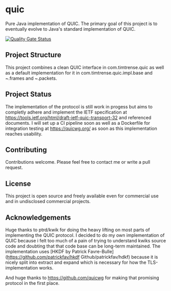 # quic
Pure Java implementation of QUIC.
The primary goal of this project is to eventually evolve to Java's standard implementation of QUIC.

[![Quality Gate Status](https://sonarqube.timtrense.com/api/project_badges/measure?project=com.timtrense.quic&metric=alert_status)](https://sonarqube.timtrense.com/dashboard?id=com.timtrense.quic)

## Project Structure
This project combines a clean QUIC interface in com.timtrense.quic as well as a default implementation for it in com.timtrense.quic.impl.base and ~.frames and ~.packets.

## Project Status
The implementation of the protocol is still work in progess but aims to completly adhere and implement the IETF specification at https://tools.ietf.org/html/draft-ietf-quic-transport-32 and referenced documents.
I will set up a CI pipeline soon as well as a Dockerfile for integration testing at https://quicwg.org/ as soon as this implementation reaches usability.

## Contributing
Contributions welcome. Please feel free to contact me or write a pull request.

## License
This project is open source and freely available even for commercial use and in undisclosed commercial projects.

## Acknowledgements
Huge thanks to ptrd/kwik for doing the heavy lifting on most parts of implementing the QUIC protocol. 
I decided to do my own implementation of QUIC because i felt too much of a pain of trying to understand kwiks source code and doubting that that code base can be long-term maintained.
The implementation uses [HKDF by Patrick Favre-Bulle](https://github.com/patrickfav/hkdf Github/patrickfav/hdkf)
 because it is nicely split into extract and expand which is necessary for how the TLS-implementation works.
 
And huge thanks to https://github.com/quicwg for making that promising protocol in the first place.
